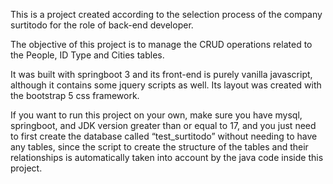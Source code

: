 This is a project created according to the selection process of the company surtitodo for the role of back-end developer. 

The objective of this project is to manage the CRUD operations related to the People, ID Type and Cities tables.

It was built with springboot 3 and its front-end is purely vanilla javascript, although it contains some jquery scripts as well. 
Its layout was created with the bootstrap 5 css framework.

If you want to run this project on your own, make sure you have mysql, springboot, and JDK version greater than or equal to 17, and you just need to first
create the database called “test_surtitodo” without needing to have any tables, since the script to create the structure of the tables and their relationships
is automatically taken into account by the java code inside this project.
